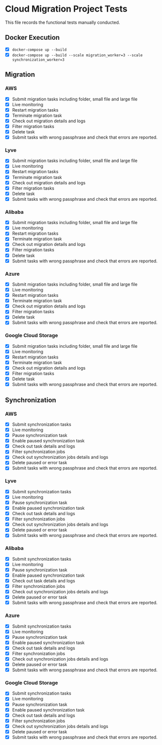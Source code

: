# Cloud Migration Project Tests

This file records the functional tests manually conducted.

## Docker Execution

- [x] `docker-compose up --build`
- [x] `docker-compose up --build --scale migration_worker=3 --scale synchronization_worker=3`

## Migration

### AWS

- [x] Submit migration tasks including folder, small file and large file
- [x] Live monitoring
- [x] Restart migration tasks
- [x] Terminate migration task
- [x] Check out migration details and logs
- [x] Filter migration tasks
- [x] Delete task
- [x] Submit tasks with wrong passphrase and check that errors are reported.

### Lyve

- [x] Submit migration tasks including folder, small file and large file
- [x] Live monitoring
- [x] Restart migration tasks
- [x] Terminate migration task
- [x] Check out migration details and logs
- [x] Filter migration tasks
- [x] Delete task
- [x] Submit tasks with wrong passphrase and check that errors are reported.

### Alibaba

- [x] Submit migration tasks including folder, small file and large file
- [x] Live monitoring
- [x] Restart migration tasks
- [x] Terminate migration task
- [x] Check out migration details and logs
- [x] Filter migration tasks
- [x] Delete task
- [x] Submit tasks with wrong passphrase and check that errors are reported.

### Azure

- [x] Submit migration tasks including folder, small file and large file
- [x] Live monitoring
- [x] Restart migration tasks
- [x] Terminate migration task
- [x] Check out migration details and logs
- [x] Filter migration tasks
- [x] Delete task
- [x] Submit tasks with wrong passphrase and check that errors are reported.

### Google Cloud Storage

- [x] Submit migration tasks including folder, small file and large file
- [x] Live monitoring
- [x] Restart migration tasks
- [x] Terminate migration task
- [x] Check out migration details and logs
- [x] Filter migration tasks
- [x] Delete task
- [x] Submit tasks with wrong passphrase and check that errors are reported.

## Synchronization

### AWS

- [x] Submit synchronization tasks
- [x] Live monitoring
- [x] Pause synchronization task
- [x] Enable paused synchronization task
- [x] Check out task details and logs
- [x] Filter synchronization jobs
- [x] Check out synchronization jobs details and logs
- [x] Delete paused or error task
- [x] Submit tasks with wrong passphrase and check that errors are reported.

### Lyve

- [x] Submit synchronization tasks
- [x] Live monitoring
- [x] Pause synchronization task
- [x] Enable paused synchronization task
- [x] Check out task details and logs
- [x] Filter synchronization jobs
- [x] Check out synchronization jobs details and logs
- [x] Delete paused or error task
- [x] Submit tasks with wrong passphrase and check that errors are reported.

### Alibaba

- [x] Submit synchronization tasks
- [x] Live monitoring
- [x] Pause synchronization task
- [x] Enable paused synchronization task
- [x] Check out task details and logs
- [x] Filter synchronization jobs
- [x] Check out synchronization jobs details and logs
- [x] Delete paused or error task
- [x] Submit tasks with wrong passphrase and check that errors are reported.

### Azure

- [x] Submit synchronization tasks
- [x] Live monitoring
- [x] Pause synchronization task
- [x] Enable paused synchronization task
- [x] Check out task details and logs
- [x] Filter synchronization jobs
- [x] Check out synchronization jobs details and logs
- [x] Delete paused or error task
- [x] Submit tasks with wrong passphrase and check that errors are reported.

### Google Cloud Storage

- [x] Submit synchronization tasks
- [x] Live monitoring
- [x] Pause synchronization task
- [x] Enable paused synchronization task
- [x] Check out task details and logs
- [x] Filter synchronization jobs
- [x] Check out synchronization jobs details and logs
- [x] Delete paused or error task
- [x] Submit tasks with wrong passphrase and check that errors are reported.
